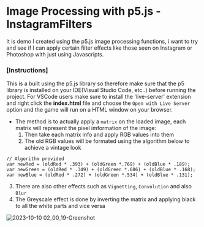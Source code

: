 # Image Processing with p5.js - InstagramFilters
It is demo I created using the p5.js image processing functions, i want to try and see if I can apply certain filter effects like those seen on Instagram or Photoshop with just using Javascripts.

### [Instructions]
This is a built using the p5.js library so therefore make sure that the p5 library is installed on your IDE(Visual Studio Code, etc..) before running the project. For VSCode users make sure to install the 'live-server' extension and right click the **index.html** file and choose the `Open with Live Server` option and the game will run on a HTML window on your browser. 

 - The method is to actually apply a `matrix` on the loaded image, each matrix will represent the pixel imformation of the image:
   1. Then take each matrix info and apply RGB values into them
   2. The old RGB values will be formated using the algorithm below to achieve a vintage look
```
// Algorithm provided
var newRed = (oldRed * .393) + (oldGreen *.769) + (oldBlue * .189);
var newGreen = (oldRed * .349) + (oldGreen *.686) + (oldBlue * .168);
var newBlue = (oldRed * .272) + (oldGreen *.534) + (oldBlue * .131);
```
  3. There are also other effects such as `Vignetting`, `Convolution` and also `Blur`
  4. The Greyscale effect is done by inverting the matrix and applying black to all the white parts and vice versa

![2023-10-10 02_00_19-Greenshot](https://github.com/RoninSanta/ImageProcessing_with_p5.js-InstagramFilters/assets/109457795/c8c16d69-f873-4c26-af2a-5a4dd0581c2a)

